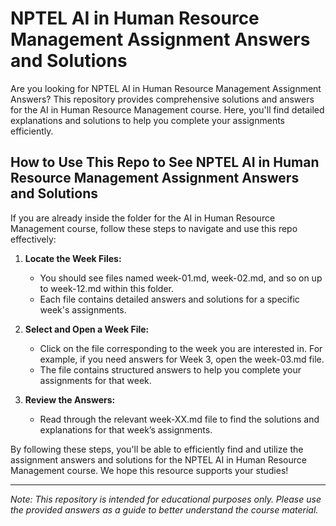 # NPTEL AI in Human Resource Management Assignment Answers and Solutions

Are you looking for NPTEL AI in Human Resource Management Assignment Answers? This repository provides comprehensive solutions and answers for the AI in Human Resource Management course. Here, you'll find detailed explanations and solutions to help you complete your assignments efficiently.

## How to Use This Repo to See NPTEL AI in Human Resource Management Assignment Answers and Solutions

If you are already inside the folder for the AI in Human Resource Management course, follow these steps to navigate and use this repo effectively:

1. **Locate the Week Files:**
   - You should see files named week-01.md, week-02.md, and so on up to week-12.md within this folder.
   - Each file contains detailed answers and solutions for a specific week's assignments.

2. **Select and Open a Week File:**
   - Click on the file corresponding to the week you are interested in. For example, if you need answers for Week 3, open the week-03.md file.
   - The file contains structured answers to help you complete your assignments for that week.

3. **Review the Answers:**
   - Read through the relevant week-XX.md file to find the solutions and explanations for that week’s assignments.

By following these steps, you'll be able to efficiently find and utilize the assignment answers and solutions for the NPTEL AI in Human Resource Management course. We hope this resource supports your studies!

---
*Note: This repository is intended for educational purposes only. Please use the provided answers as a guide to better understand the course material.*